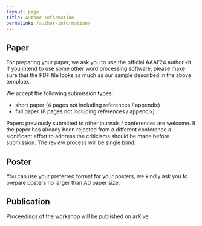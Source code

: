 ```yaml
---
layout: page
title: Author Information
permalink: /author-information/
---
```


## Paper

For preparing your paper, we ask you to use the official AAAI’24 author kit. If you intend to use some other word processing software, please make sure that the PDF file looks as much as our sample described in the above template.

We accept the following submission types:
- short paper (4 pages not including references / appendix)
- full paper (8 pages not including references / appendix)

Papers previously submitted to other journals / conferences are welcome. If the paper has already been rejected from a different conference a significant effort to address the criticisms should be made before submission. The review process will be single blind.

## Poster

You can use your preferred format for your posters, we kindly ask you to prepare posters no larger than A0 paper size.

## Publication

Proceedings of the workshop will be published on arXive.
